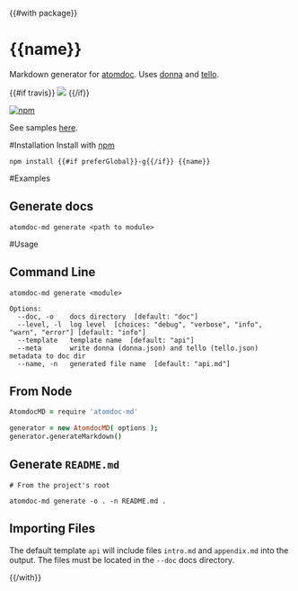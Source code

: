 {{#with package}}
# {{name}}
Markdown generator for [atomdoc](https://github.com/atom/atomdoc).
Uses [donna]() and [tello]().

{{#if travis}}
![](https://img.shields.io/travis/{{travis}}.svg)
{{/if}}

[![npm](https://img.shields.io/npm/v/npm.svg?maxAge=2592000)]()

See samples [here](https://github.com/venkatperi/atomdoc-md-samples).

#Installation
Install with [npm](https://www.npmjs.com/package/{{name}})
```
npm install {{#if preferGlobal}}-g{{/if}} {{name}}

```

#Examples
## Generate docs
```
atomdoc-md generate <path to module>
```


#Usage
## Command Line

```
atomdoc-md generate <module>

Options:
  --doc, -o    docs directory  [default: "doc"]
  --level, -l  log level  [choices: "debug", "verbose", "info", "warn", "error"] [default: "info"]
  --template   template name  [default: "api"]
  --meta       write donna (donna.json) and tello (tello.json) metadata to doc dir
  --name, -n   generated file name  [default: "api.md"]
```

## From Node

```coffeescript
AtomdocMD = require 'atomdoc-md'

generator = new AtomdocMD( options );
generator.generateMarkdown()
```

## Generate `README.md`
```
# From the project's root

atomdoc-md generate -o . -n README.md .
```

## Importing Files
The default template `api` will include files `intro.md` and `appendix.md` into the output.
The files must be located in the `--doc` docs directory.

{{/with}}

